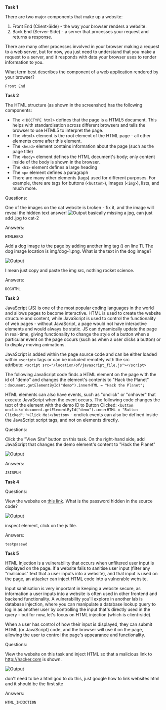 **Task 1**

There are two major components that make up a website:

1. Front End (Client-Side) - the way your browser renders a website.
2. Back End (Server-Side) - a server that processes your request and returns a response.

There are many other processes involved in your browser making a request to a web server, but for now, you just need to understand that you make a request to a server, and it responds with data your browser uses to render information to you.

What term best describes the component of a web application rendered by your browser?

```
Front End
```

**Task 2**

The HTML structure (as shown in the screenshot) has the following components:

- The `<!DOCTYPE html>` defines that the page is a HTML5 document. This helps with standardisation across different browsers and tells the browser to use HTML5 to interpret the page.
- The `<html>` element is the root element of the HTML page - all other elements come after this element.
- The `<head>` element contains information about the page (such as the page title)
- The `<body>` element defines the HTML document's body; only content inside of the body is shown in the browser.
- The `<h1>` element defines a large heading
- The `<p>` element defines a paragraph
- There are many other elements (tags) used for different purposes. For example, there are tags for buttons (`<button>`), images (`<img>`), lists, and much more.

Questions:

One of the images on the cat website is broken - fix it, and the image will reveal the hidden text answer!
![Output](Images/45.jpg)
basically missing a jpg, can just add .jpg to cat-2

Answers:

```
HTMLHERO
```

Add a dog image to the page by adding another img tag (<img>) on line 11. The dog image location is img/dog-1.png. What is the text in the dog image?

![Output](Images/46.jpg)

I mean just copy and paste the img src, nothing rocket science.

Answers:

```
DOGHTML
```

**Task 3**

JavaScript (JS) is one of the most popular coding languages in the world and allows pages to become interactive. HTML is used to create the website structure and content, while JavaScript is used to control the functionality of web pages - without JavaScript, a page would not have interactive elements and would always be static. JS can dynamically update the page in real-time, giving functionality to change the style of a button when a particular event on the page occurs (such as when a user clicks a button) or to display moving animations.

JavaScript is added within the page source code and can be either loaded within `<script>` tags or can be included remotely with the src attribute: `<script src="/location/of/javascript_file.js"></script>`

The following JavaScript code finds a HTML element on the page with the id of "demo" and changes the element's contents to "Hack the Planet" : `document.getElementById("demo").innerHTML = "Hack the Planet";`

HTML elements can also have events, such as "onclick" or "onhover" that execute JavaScript when the event occurs. The following code changes the text of the element with the demo ID to Button Clicked: `<button onclick='document.getElementById("demo").innerHTML = "Button Clicked";'>Click Me!</button>` - onclick events can also be defined inside the JavaScript script tags, and not on elements directly.

Questions:

Click the "View Site" button on this task. On the right-hand side, add JavaScript that changes the demo element's content to "Hack the Planet"

![Output](Images/47.jpg)

Answers:

```
JSISFUN
```

**Task 4**

Questions:

View the website on [this link](https://static-labs.tryhackme.cloud/sites/howwebsiteswork/html_data_exposure/). What is the password hidden in the source code?

![Output](Images/48.jpg)

inspect element, click on the js file.

Answers:

```
testpasswd
```

**Task 5**

HTML Injection is a vulnerability that occurs when unfiltered user input is displayed on the page. If a website fails to sanitise user input (filter any "malicious" text that a user inputs into a website), and that input is used on the page, an attacker can inject HTML code into a vulnerable website.

Input sanitisation is very important in keeping a website secure, as information a user inputs into a website is often used in other frontend and backend functionality. A vulnerability you'll explore in another lab is database injection, where you can manipulate a database lookup query to log in as another user by controlling the input that's directly used in the query - but for now, let's focus on HTML injection (which is client-side).

When a user has control of how their input is displayed, they can submit HTML (or JavaScript) code, and the browser will use it on the page, allowing the user to control the page's appearance and functionality.

Questions:

View the website on this task and inject HTML so that a malicious link to http://hacker.com is shown.

![Output](Images/49.jpg)

don't need to be a html god to do this, just google how to link websites html and it should be the first site

Answers:

```
HTML_INJ3CTI0N
```


